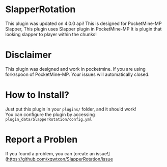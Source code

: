 # SlapperRotation
This plugin was updated on 4.0.0 api!
This is designed for PocketMine-MP Slapper, This plugin uses Slapper plugin in PocketMine-MP
It is plugin that looking slapper to player within the chunks!

# Disclaimer
This plugin was designed and work in pocketmine. If you are using fork/spoon of PocketMine-MP. Your issues will automatically closed.

# How to Install?
Just put this plugin in your `plugins/` folder, and it should work!<br>
You can configure the plugin by accessing `plugin_data/SlapperRotation/config.yml`

# Report a Problen
If you found a problem, you can [create an issue!](https://github.com/xqwtxon/SlapperRotation/issue

